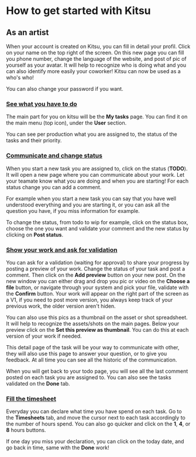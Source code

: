 # How to get started with Kitsu

## As an artist
 
 When your account is created on Kitsu, you can fill in detail your profil.
 Click on your name on the top right of the screen.
 On this new page you can fill you phone number, change the language of the website, and post of pic of yourself as your avatar. It will help to recognize who is doing what and you can also identify more easily your coworker! Kitsu can now be used as a who's who!
 
 You can also change your password if you want.
 
 
### [See what you have to do](#see-what-you-have-to-do)
 
The main part for you on kitsu will be the **My tasks** page. You can find it on the main menu (top icon), under the **User** section.

You can see per production what you are assigned to, the status of the tasks and their priority. 
 
### [Communicate and change status](#communicate-and-change-status)

When you start a new task you are assigned to, click on the status (**TODO**). It will open a new page where you can communicate about your work. Let your teamate know what you are doing and when you are starting! 
For each status change you can add a comment.

For example when you start a new task you can say that you have well understood everything and you are starting it, or you can ask all the question you have, if you miss information for example.

To change the status, from todo to wip for example, click on the status box, choose the one you want and validate your comment and the new status by clicking on **Post status**.

### [Show your work and ask for validation](#show-your-work-and-ask-for-validation)

You can ask for a validation (waiting for approval) to share your progress by posting a preview of your work. Change the status of your task and post a comment. Then click on the **Add preview** button on your new post. 
On the new window you can either drag and drop you pic or video on the **Choose a file** button, or navigate through your system and pick your file, validate with the **Confirm** button.
Your work will appear on the right part of the screen as a V1, if you need to post more version, you always keep track of your previous work, the older version aren't hiden.

You can also use this pics as a thumbnail on the asset or shot spreadsheet. It will help to recognize the assets/shots on the main pages.
Below your preview click on the **Set this preview as thumbnail**. You can do this at each version of your work if needed.

This detail page of the task will be your way to communicate with other, they will also use this page to answer your question, or to give you feedback. At all time you can see all the historic of the communication.

When you will get back to your todo page, you will see all the last comment posted on each task you are assigned to. 
You can also see the tasks validated on the **Done** tab.

### [Fill the timesheet](#fill-the-timesheet)

Everyday you can declare what time you have spend on each task. Go to the **Timesheets** tab, and move the cursor next to each task accordingly to the number of hours spend. You can also go quicker and click on the **1**, **4**, or **8** hours buttons.

If one day you miss your declaration, you can click on the today date, and go back in time, same with the **Done** work!


 
	
